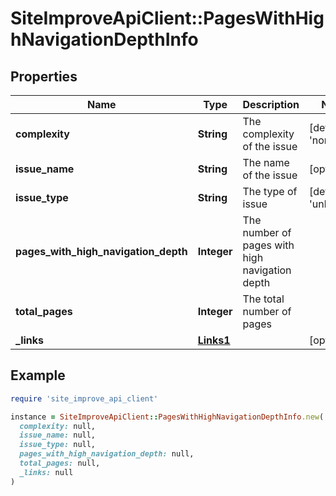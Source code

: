 # SiteImproveApiClient::PagesWithHighNavigationDepthInfo

## Properties

| Name | Type | Description | Notes |
| ---- | ---- | ----------- | ----- |
| **complexity** | **String** | The complexity of the issue | [default to &#39;none&#39;] |
| **issue_name** | **String** | The name of the issue | [optional] |
| **issue_type** | **String** | The type of issue | [default to &#39;unknown&#39;] |
| **pages_with_high_navigation_depth** | **Integer** | The number of pages with high navigation depth |  |
| **total_pages** | **Integer** | The total number of pages |  |
| **_links** | [**Links1**](Links1.md) |  | [optional] |

## Example

```ruby
require 'site_improve_api_client'

instance = SiteImproveApiClient::PagesWithHighNavigationDepthInfo.new(
  complexity: null,
  issue_name: null,
  issue_type: null,
  pages_with_high_navigation_depth: null,
  total_pages: null,
  _links: null
)
```

